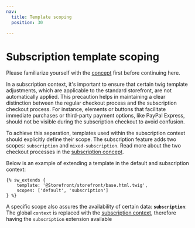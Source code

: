```yaml
---
nav:
  title: Template scoping
  position: 30

---
```


# Subscription template scoping

Please familiarize yourself with the [concept](../concept.md) first before continuing here.

In a subscription context, it's important to ensure that certain twig template adjustments, which are applicable to the standard storefront, are not automatically applied.
This precaution helps in maintaining a clear distinction between the regular checkout process and the subscription checkout process.
For instance, elements or buttons that facilitate immediate purchases or third-party payment options, like PayPal Express, should not be visible during the subscription checkout to avoid confusion.

To achieve this separation, templates used within the subscription context should explicitly define their scope.
The subscription feature adds two scopes: `subscription` and `mixed-subscription`.
Read more about the two checkout processes in the [subscription concept](../concept.md#checkout-processes).

Below is an example of extending a template in the default and subscription context:

```twig
{% sw_extends {
    template: '@Storefront/storefront/base.html.twig',
    scopes: ['default', 'subscription']
} %}
```

A specific scope also assures the availability of certain data:
**`subscription`**: The global `context` is replaced with the [subscription context](../concept.md#subscription-context), therefore having the `subscription` extension available
